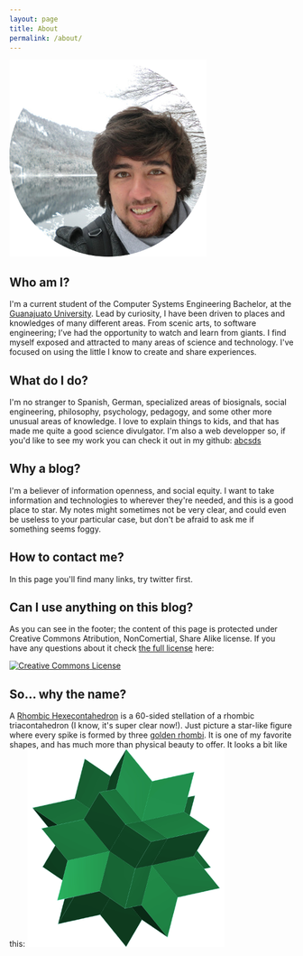 ```yaml
---
layout: page
title: About
permalink: /about/
---
```


![Me](/app/img/profile.png)

## Who am I?
I'm a current student of the Computer Systems Engineering Bachelor, at the [Guanajuato University][fimee]. Lead by curiosity, I have been driven to places and knowledges of many different areas. From scenic arts, to software engineering; I’ve had the opportunity to watch and learn from giants. I find myself exposed and attracted to many areas of science and technology. I've focused on using the little I know to create and share experiences.

## What do I do?
I'm no stranger to Spanish, German, specialized areas of biosignals, social engineering, philosophy, psychology, pedagogy, and some other more unusual areas of knowledge. I love to explain things to kids, and that has made me quite a good science divulgator.
I'm also a web developper so, if you'd like to see my work you can check it out in my github:  [abcsds][github]
## Why a blog?
I'm a believer of information openness, and social equity. I want to take information and technologies to wherever they're needed, and this is a good place to star. My notes might sometimes not be very clear, and could even be useless to your particular case, but don't be afraid to ask me if something seems foggy.

## How to contact me?
In this page you'll find many links, try twitter first.

## Can I use anything on this blog?
As you can see in the footer; the content of this page is protected under Creative Commons Atribution, NonComertial, Share Alike license. If you have any questions about it check [the full license][license] here:

<a rel="license" href="http://creativecommons.org/licenses/by-nc-sa/3.0/"><img alt="Creative Commons License" style="border-width:0" src="https://i.creativecommons.org/l/by-nc-sa/3.0/88x31.png" /></a>

## So... why the name?
A [Rhombic Hexecontahedron][hexe] is a 60-sided stellation of a rhombic triacontahedron (I know, it's super clear now!). Just picture a star-like figure where every spike is formed by three [golden rhombi][rhombi]. It is one of my favorite shapes, and has much more than physical beauty to offer. It looks a bit like this:
![Rhombic Hexecontahedron](/app/img/hexe-small.png)

[fimee]: http://www.ingenierias.ugto.mx/DI/estructura/
[github]: https://github.com/abcsds
[license]: (http://creativecommons.org/licenses/by-nc-sa/3.0/)
[hexe]: https://en.wikipedia.org/wiki/Rhombic_hexecontahedron
[rhombi]: https://en.wikipedia.org/wiki/Golden_rhombus
